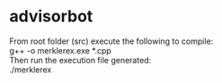 # advisorbot


From root folder (src) execute the following to compile: <br>
  g++ -o merklerex.exe *.cpp <br>
Then run the execution file generated: <br>
  ./merklerex 
